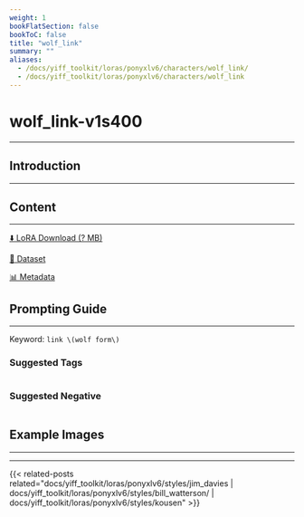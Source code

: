 ```yaml
---
weight: 1
bookFlatSection: false
bookToC: false
title: "wolf_link"
summary: ""
aliases:
  - /docs/yiff_toolkit/loras/ponyxlv6/characters/wolf_link/
  - /docs/yiff_toolkit/loras/ponyxlv6/characters/wolf_link
---
```


<!--markdownlint-disable MD025 MD033 -->

# wolf_link-v1s400

---

## Introduction

---

## Content

---

[⬇️ LoRA Download (? MB)]()

[📐 Dataset]()

[📊 Metadata]()

## Prompting Guide

---

Keyword: `link \(wolf form\)`

### Suggested Tags

```md
```

### Suggested Negative

```md
```

## Example Images

---

<div class="image-grid">
  <div class="image-grid-container">
    <a href="">
    </a>
    <a href="">
    </a>
  </div>
</div>

---

{{< related-posts related="docs/yiff_toolkit/loras/ponyxlv6/styles/jim_davies | docs/yiff_toolkit/loras/ponyxlv6/styles/bill_watterson/ | docs/yiff_toolkit/loras/ponyxlv6/styles/kousen" >}}
